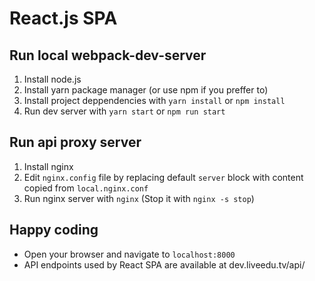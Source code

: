 # React.js SPA

## Run local webpack-dev-server

1. Install node.js
2. Install yarn package manager (or use npm if you preffer to)
3. Install project deppendencies with `yarn install` or `npm install`
4. Run dev server with `yarn start` or `npm run start`

## Run api proxy server

1. Install nginx
2. Edit `nginx.config` file by replacing default `server` block with content copied from `local.nginx.conf`
3. Run nginx server with `nginx` (Stop it with `nginx -s stop`)

## Happy coding

- Open your browser and navigate to `localhost:8000`
- API endpoints used by React SPA are available at dev.liveedu.tv/api/
